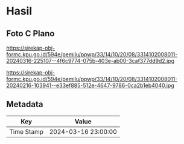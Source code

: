 # Hasil

## Foto C Plano

https://sirekap-obj-formc.kpu.go.id/594e/pemilu/ppwp/33/14/10/20/08/3314102008011-20240316-225107--4f6c9774-075b-403e-ab00-3caf377dd9d2.jpg

https://sirekap-obj-formc.kpu.go.id/594e/pemilu/ppwp/33/14/10/20/08/3314102008011-20240216-103941--e33ef885-512e-4647-9786-0ca2b1eb4040.jpg


## Metadata

| Key        | Value               |
| ---------- | ------------------- |
| Time Stamp | 2024-03-16 23:00:00 |



